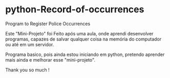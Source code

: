 # python-Record-of-occurrences
Program to Register Police Occurrences


Este "Mini-Projeto" foi Feito após uma aula, onde aprendi desenvolver programas, capazes de salvar qualquer coisa na memória do computador ou até em um servidor. 

Programa basico, pois ainda estou iniciando em python, pretendo aprender mais ainda e melhorar esse "mini-projeto".

Thank you so much !
